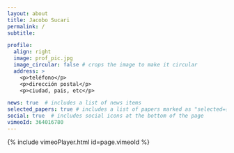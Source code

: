 ```yaml
---
layout: about
title: Jacobo Sucari
permalink: /
subtitle: 

profile:
  align: right
  image: prof_pic.jpg
  image_circular: false # crops the image to make it circular
  address: >
    <p>teléfono</p>
    <p>dirección postal</p>
    <p>ciudad, pais, etc</p>

news: true  # includes a list of news items
selected_papers: true # includes a list of papers marked as "selected={true}"
social: true  # includes social icons at the bottom of the page
vimeoId: 364016780
---
```


{% include vimeoPlayer.html id=page.vimeoId %}




